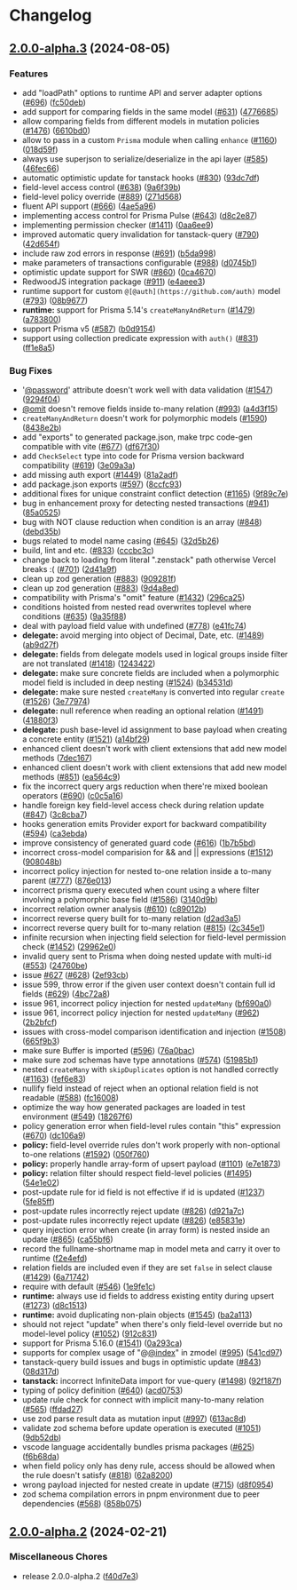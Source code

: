 # Changelog

## [2.0.0-alpha.3](https://github.com/irvinzz/zenstack/compare/v2.0.0-alpha.2...v2.0.0-alpha.3) (2024-08-05)


### Features

* add "loadPath" options to runtime API and server adapter options ([#696](https://github.com/irvinzz/zenstack/issues/696)) ([fc50deb](https://github.com/irvinzz/zenstack/commit/fc50deb6e70acc78dcb66b17e564a6fc84475970))
* add support for comparing fields in the same model ([#631](https://github.com/irvinzz/zenstack/issues/631)) ([4776685](https://github.com/irvinzz/zenstack/commit/477668579e3d95e7371ca752244ad2e319a96477))
* allow comparing fields from different models in mutation policies ([#1476](https://github.com/irvinzz/zenstack/issues/1476)) ([6610bd0](https://github.com/irvinzz/zenstack/commit/6610bd09f8d43b62b073044bb60a8a3cc40ef9e2))
* allow to pass in a custom `Prisma` module when calling `enhance` ([#1160](https://github.com/irvinzz/zenstack/issues/1160)) ([018d59f](https://github.com/irvinzz/zenstack/commit/018d59f58295cee4530b9650c49dc868251029dd))
* always use superjson to serialize/deserialize in the api layer ([#585](https://github.com/irvinzz/zenstack/issues/585)) ([46fec66](https://github.com/irvinzz/zenstack/commit/46fec666c3af971010c69e467f08f55830655441))
* automatic optimistic update for tanstack hooks ([#830](https://github.com/irvinzz/zenstack/issues/830)) ([93dc7df](https://github.com/irvinzz/zenstack/commit/93dc7df472427a4546ba71ec3703135d2d638ded))
* field-level access control ([#638](https://github.com/irvinzz/zenstack/issues/638)) ([9a6f39b](https://github.com/irvinzz/zenstack/commit/9a6f39bdb8940f7cef89fd7ee423658b8ed4c49f))
* field-level policy override ([#889](https://github.com/irvinzz/zenstack/issues/889)) ([271d568](https://github.com/irvinzz/zenstack/commit/271d568ad3695e85f216ad7a293d9b9e802e7aaa))
* fluent API support ([#666](https://github.com/irvinzz/zenstack/issues/666)) ([4ae5a96](https://github.com/irvinzz/zenstack/commit/4ae5a96ee2976dedbdb0b207f48c082c48b3f9ce))
* implementing access control for Prisma Pulse ([#643](https://github.com/irvinzz/zenstack/issues/643)) ([d8c2e87](https://github.com/irvinzz/zenstack/commit/d8c2e8717e5fd3facb177443c8ef1baec89a81d5))
* implementing permission checker ([#1411](https://github.com/irvinzz/zenstack/issues/1411)) ([0aa6ee9](https://github.com/irvinzz/zenstack/commit/0aa6ee961bab005705287184b670ae9a3a57f06d))
* improved automatic query invalidation for tanstack-query ([#790](https://github.com/irvinzz/zenstack/issues/790)) ([42d654f](https://github.com/irvinzz/zenstack/commit/42d654fcfaa40b09fde578db79792c69e1e3b908))
* include raw zod errors in response ([#691](https://github.com/irvinzz/zenstack/issues/691)) ([b5da998](https://github.com/irvinzz/zenstack/commit/b5da998b7fa11c19b85cebd0956803d854332b4d))
* make parameters of transactions configurable ([#988](https://github.com/irvinzz/zenstack/issues/988)) ([d0745b1](https://github.com/irvinzz/zenstack/commit/d0745b149a5ce6abfef546de0b9243ddc4f6e765))
* optimistic update support for SWR ([#860](https://github.com/irvinzz/zenstack/issues/860)) ([0ca4670](https://github.com/irvinzz/zenstack/commit/0ca46704f4c02b7d3e69470c68601835f426da59))
* RedwoodJS integration package ([#911](https://github.com/irvinzz/zenstack/issues/911)) ([e4aeee3](https://github.com/irvinzz/zenstack/commit/e4aeee32ae3a5ab1718fd1daa2f93043fb68a8d5))
* runtime support for custom `@[@auth](https://github.com/auth)` model ([#793](https://github.com/irvinzz/zenstack/issues/793)) ([08b9677](https://github.com/irvinzz/zenstack/commit/08b967735c938de1e770a2409c36c5a50173b01d))
* **runtime:** support for Prisma 5.14's `createManyAndReturn` ([#1479](https://github.com/irvinzz/zenstack/issues/1479)) ([a783800](https://github.com/irvinzz/zenstack/commit/a7838000ba509db6191c7ed93329eaaa02325692))
* support Prisma v5 ([#587](https://github.com/irvinzz/zenstack/issues/587)) ([b0d9154](https://github.com/irvinzz/zenstack/commit/b0d9154270a89c6c93c7a8f1aada85c413d16d6f))
* support using collection predicate expression with `auth()` ([#831](https://github.com/irvinzz/zenstack/issues/831)) ([ff1e8a5](https://github.com/irvinzz/zenstack/commit/ff1e8a5e98ec94337f08576a29ffbee07ba8fd88))


### Bug Fixes

* '[@password](https://github.com/password)' attribute doesn't work well with data validation ([#1547](https://github.com/irvinzz/zenstack/issues/1547)) ([9294f04](https://github.com/irvinzz/zenstack/commit/9294f04d4f0befba586e2f20a088707090724080))
* [@omit](https://github.com/omit) doesn't remove fields inside to-many relation ([#993](https://github.com/irvinzz/zenstack/issues/993)) ([a4d3f15](https://github.com/irvinzz/zenstack/commit/a4d3f15746269257bc7fb56332766e3f598e2996))
* `createManyAndReturn` doesn't work  for polymorphic models ([#1590](https://github.com/irvinzz/zenstack/issues/1590)) ([8438e2b](https://github.com/irvinzz/zenstack/commit/8438e2b4f7e1517d0f0f0682c5b400559afd66d6))
* add "exports" to generated package.json, make trpc code-gen compatible with vite ([#677](https://github.com/irvinzz/zenstack/issues/677)) ([df67f30](https://github.com/irvinzz/zenstack/commit/df67f301119db23e5048464de2f73bff1a2adffc))
* add `CheckSelect` type into code for Prisma version backward compatibility ([#619](https://github.com/irvinzz/zenstack/issues/619)) ([3e09a3a](https://github.com/irvinzz/zenstack/commit/3e09a3a6646ae0f6e393cc0f92991c9b5d0c4d29))
* add missing auth export ([#1449](https://github.com/irvinzz/zenstack/issues/1449)) ([81a2adf](https://github.com/irvinzz/zenstack/commit/81a2adfe43c958ffe1645d24bcfb119a3daf8edd))
* add package.json exports ([#597](https://github.com/irvinzz/zenstack/issues/597)) ([8ccfc93](https://github.com/irvinzz/zenstack/commit/8ccfc93ba8135ced89754fbd912a02fe11962a53))
* additional fixes for unique constraint conflict detection ([#1165](https://github.com/irvinzz/zenstack/issues/1165)) ([9f89c7e](https://github.com/irvinzz/zenstack/commit/9f89c7ea76adfa73406843e3c2f222ea0bfcb969))
* bug in enhancement proxy for detecting nested transactions ([#941](https://github.com/irvinzz/zenstack/issues/941)) ([85a0525](https://github.com/irvinzz/zenstack/commit/85a052594c447120ecc8123d30c7b098afcc8841))
* bug with NOT clause reduction when condition is an array ([#848](https://github.com/irvinzz/zenstack/issues/848)) ([debd35b](https://github.com/irvinzz/zenstack/commit/debd35b3531262c4df453653cbee10dc85baf222))
* bugs related to model name casing ([#645](https://github.com/irvinzz/zenstack/issues/645)) ([32d5b26](https://github.com/irvinzz/zenstack/commit/32d5b262cacdd03209a56027e4c2cbda1bc408c0))
* build, lint and etc. ([#833](https://github.com/irvinzz/zenstack/issues/833)) ([cccbc3c](https://github.com/irvinzz/zenstack/commit/cccbc3c82ad522d40bc76ad7b84b1305d378b1db))
* change back to loading from literal ".zenstack" path otherwise Vercel breaks :( ([#701](https://github.com/irvinzz/zenstack/issues/701)) ([2d41a9f](https://github.com/irvinzz/zenstack/commit/2d41a9fcffab2fa228356a5cc45b4c2ecd62fd63))
* clean up zod generation ([#883](https://github.com/irvinzz/zenstack/issues/883)) ([909281f](https://github.com/irvinzz/zenstack/commit/909281f8090734322c0cab09d0187b6b5e813c9a))
* clean up zod generation ([#883](https://github.com/irvinzz/zenstack/issues/883)) ([9d4a8ed](https://github.com/irvinzz/zenstack/commit/9d4a8ede7d42d1966fd5a12d64a5992092f4bc7d))
* compatibility with Prisma's "omit" feature ([#1432](https://github.com/irvinzz/zenstack/issues/1432)) ([296ca25](https://github.com/irvinzz/zenstack/commit/296ca259c8dd3e38fa988378df4a9e351a11b20b))
* conditions hoisted from nested read overwrites toplevel where conditions ([#635](https://github.com/irvinzz/zenstack/issues/635)) ([9a35f88](https://github.com/irvinzz/zenstack/commit/9a35f88c059ff4e616d1f54b1e0e01c3c5ce6e19))
* deal with payload field value with undefined ([#778](https://github.com/irvinzz/zenstack/issues/778)) ([e41fc74](https://github.com/irvinzz/zenstack/commit/e41fc747c5a8389d820820c5f8fd95ee13717160))
* **delegate:** avoid merging into object of Decimal, Date, etc. ([#1489](https://github.com/irvinzz/zenstack/issues/1489)) ([ab9d27f](https://github.com/irvinzz/zenstack/commit/ab9d27f669388764139eb42caeef1bb9f19c7524))
* **delegate:** fields from delegate models used in logical groups inside filter are not translated ([#1418](https://github.com/irvinzz/zenstack/issues/1418)) ([1243422](https://github.com/irvinzz/zenstack/commit/12434220a5328ec3885a35f7fc1481788fc536e2))
* **delegate:** make sure concrete fields are included when a polymorphic model field is included in deep nesting ([#1524](https://github.com/irvinzz/zenstack/issues/1524)) ([b34531d](https://github.com/irvinzz/zenstack/commit/b34531dcd47b875aae083d1a820aa896f3766c8b))
* **delegate:** make sure nested `createMany` is converted into regular `create` ([#1526](https://github.com/irvinzz/zenstack/issues/1526)) ([3e77974](https://github.com/irvinzz/zenstack/commit/3e77974c74cb33496d9568fa1d95727449e18522))
* **delegate:** null reference when reading an optional relation ([#1491](https://github.com/irvinzz/zenstack/issues/1491)) ([41880f3](https://github.com/irvinzz/zenstack/commit/41880f38d2ee71545aa2ce9f2e6ac8f5575c717d))
* **delegate:** push base-level id assignment to base payload when creating a concrete entity ([#1521](https://github.com/irvinzz/zenstack/issues/1521)) ([a14bf29](https://github.com/irvinzz/zenstack/commit/a14bf29de4d903c0a226a1604991dd760cbf8614))
* enhanced client doesn't work with client extensions that add new model methods ([7dec167](https://github.com/irvinzz/zenstack/commit/7dec167b8c3bb03c3cae57e6566b223bfce57cca))
* enhanced client doesn't work with client extensions that add new model methods ([#851](https://github.com/irvinzz/zenstack/issues/851)) ([ea564c9](https://github.com/irvinzz/zenstack/commit/ea564c93e9ca2a888c0e53216633d66c733f6beb))
* fix the incorrect query args reduction when there're mixed boolean operators ([#690](https://github.com/irvinzz/zenstack/issues/690)) ([c0c5a16](https://github.com/irvinzz/zenstack/commit/c0c5a164c50c15c8d1982f331cbcac4eae5138b7))
* handle foreign key field-level access check during relation update ([#847](https://github.com/irvinzz/zenstack/issues/847)) ([3c8cba7](https://github.com/irvinzz/zenstack/commit/3c8cba71b283d6029087971fc3b160892d0d143e))
* hooks generation emits Provider export for backward compatibility ([#594](https://github.com/irvinzz/zenstack/issues/594)) ([ca3ebda](https://github.com/irvinzz/zenstack/commit/ca3ebdae4e213d3901bb5834fd9ebf1217da94a7))
* improve consistency of generated guard code ([#616](https://github.com/irvinzz/zenstack/issues/616)) ([1b7b5bd](https://github.com/irvinzz/zenstack/commit/1b7b5bda3f5106d31b7f5e70be27158fb8217600))
* incorrect cross-model comparision for && and || expressions ([#1512](https://github.com/irvinzz/zenstack/issues/1512)) ([908048b](https://github.com/irvinzz/zenstack/commit/908048b01430ff6552e8df558d5b5905136ea5cc))
* incorrect policy injection for nested to-one relation inside a to-many parent ([#777](https://github.com/irvinzz/zenstack/issues/777)) ([876e013](https://github.com/irvinzz/zenstack/commit/876e01392112ed369cde37cb77ca983126f2d881))
* incorrect prisma query executed when count using a where filter involving a polymorphic base field ([#1586](https://github.com/irvinzz/zenstack/issues/1586)) ([3140d9b](https://github.com/irvinzz/zenstack/commit/3140d9bee91171665a8f1f69b8939a38643f9cb1))
* incorrect relation owner analysis ([#610](https://github.com/irvinzz/zenstack/issues/610)) ([c89012b](https://github.com/irvinzz/zenstack/commit/c89012bcb8d32588cc7f5a1df19088292e571cec))
* incorrect reverse query built for to-many relation ([d2ad3a5](https://github.com/irvinzz/zenstack/commit/d2ad3a59f93a74189c29d3ee2960fc887b14851c))
* incorrect reverse query built for to-many relation ([#815](https://github.com/irvinzz/zenstack/issues/815)) ([2c345e1](https://github.com/irvinzz/zenstack/commit/2c345e1d4fe7274b7a08c1178afccede1d694327))
* infinite recursion when injecting field selection for field-level permission check ([#1452](https://github.com/irvinzz/zenstack/issues/1452)) ([29962e0](https://github.com/irvinzz/zenstack/commit/29962e0b48a73ae6d42f43f2575048ba9cf6a953))
* invalid query sent to Prisma when doing nested update with multi-id ([#553](https://github.com/irvinzz/zenstack/issues/553)) ([24760be](https://github.com/irvinzz/zenstack/commit/24760be0f6286089c58df893ec1ae9c192ba17e2))
* issue [#627](https://github.com/irvinzz/zenstack/issues/627) ([#628](https://github.com/irvinzz/zenstack/issues/628)) ([2ef93cb](https://github.com/irvinzz/zenstack/commit/2ef93cb932e7aed6923cd3d7e69069d0c9ff161b))
* issue 599, throw error if the given user context doesn't contain full id fields ([#629](https://github.com/irvinzz/zenstack/issues/629)) ([4bc72a8](https://github.com/irvinzz/zenstack/commit/4bc72a8b93558059a80dc465dc408da33b0adba3))
* issue 961, incorrect policy injection for nested `updateMany` ([bf690a0](https://github.com/irvinzz/zenstack/commit/bf690a072771ab95907a8f56079c4f6aaf655849))
* issue 961, incorrect policy injection for nested `updateMany` ([#962](https://github.com/irvinzz/zenstack/issues/962)) ([2b2bfcf](https://github.com/irvinzz/zenstack/commit/2b2bfcff965f9a70ff2764e6fbc7613b6f061685))
* issues with cross-model comparison identification and injection ([#1508](https://github.com/irvinzz/zenstack/issues/1508)) ([665f9b3](https://github.com/irvinzz/zenstack/commit/665f9b33b58acc5170c4ccb8e73be525fbb89734))
* make sure Buffer is imported ([#596](https://github.com/irvinzz/zenstack/issues/596)) ([76a0bac](https://github.com/irvinzz/zenstack/commit/76a0bac9c63707baf34a072e398b63156c1e0640))
* make sure zod schemas have type annotations ([#574](https://github.com/irvinzz/zenstack/issues/574)) ([51985b1](https://github.com/irvinzz/zenstack/commit/51985b1279dca8e82a7275330a7b6597f37d15a4))
* nested `createMany` with `skipDuplicates` option is not handled correctly ([#1163](https://github.com/irvinzz/zenstack/issues/1163)) ([fef6e83](https://github.com/irvinzz/zenstack/commit/fef6e83a36f451f671ac2b7db1bc06e2e29faf43))
* nullify field instead of reject when an optional relation field is not readable ([#588](https://github.com/irvinzz/zenstack/issues/588)) ([fc16008](https://github.com/irvinzz/zenstack/commit/fc16008ba20aba18f39948f3ff13ec3bc79729e3))
* optimize the way how generated packages are loaded in test environment ([#549](https://github.com/irvinzz/zenstack/issues/549)) ([18267f6](https://github.com/irvinzz/zenstack/commit/18267f6377a926cc332bedab6cf74e8a9b9f2343))
* policy generation error when field-level rules contain "this" expression ([#670](https://github.com/irvinzz/zenstack/issues/670)) ([dc106a9](https://github.com/irvinzz/zenstack/commit/dc106a905f732c90c70f7622df5a1207b442e1ff))
* **policy:** field-level override rules don't work properly with non-optional to-one relations ([#1592](https://github.com/irvinzz/zenstack/issues/1592)) ([050f760](https://github.com/irvinzz/zenstack/commit/050f7600f59c7d9e02e18cfe25545ae737c2bdba))
* **policy:** properly handle array-form of upsert payload ([#1101](https://github.com/irvinzz/zenstack/issues/1101)) ([e7e1873](https://github.com/irvinzz/zenstack/commit/e7e1873744ac2d48e118ae48b23e10723d16db44))
* **policy:** relation filter should respect field-level policies ([#1495](https://github.com/irvinzz/zenstack/issues/1495)) ([54e1e02](https://github.com/irvinzz/zenstack/commit/54e1e02839c4f010e21fa50c48289f872d8ae0eb))
* post-update rule for id field is not effective if id is updated ([#1237](https://github.com/irvinzz/zenstack/issues/1237)) ([5fe85ff](https://github.com/irvinzz/zenstack/commit/5fe85ffa50d012c65db542602448d5522b71ef9b))
* post-update rules incorrectly reject update ([#826](https://github.com/irvinzz/zenstack/issues/826)) ([d921a7c](https://github.com/irvinzz/zenstack/commit/d921a7ca6bef0341ccf5bc50e195156695129e7f))
* post-update rules incorrectly reject update ([#826](https://github.com/irvinzz/zenstack/issues/826)) ([e85831e](https://github.com/irvinzz/zenstack/commit/e85831e98d08a433febb5a8fecf8d539150ced08))
* query injection error when create (in array form) is nested inside an update ([#865](https://github.com/irvinzz/zenstack/issues/865)) ([ca55bf6](https://github.com/irvinzz/zenstack/commit/ca55bf61edff7a67765cd8a9eac2b97daaf33506))
* record the fullname-shortname map in model meta and carry it over to runtime ([f2e4efd](https://github.com/irvinzz/zenstack/commit/f2e4efd07b6767c45e081a2c0d3527118fd0166b))
* relation fields are included even if they are set `false` in select clause ([#1429](https://github.com/irvinzz/zenstack/issues/1429)) ([6a71742](https://github.com/irvinzz/zenstack/commit/6a717428d3d0176eb3651b488fe0660895dab14d))
* require with default ([#546](https://github.com/irvinzz/zenstack/issues/546)) ([1e9fe1c](https://github.com/irvinzz/zenstack/commit/1e9fe1cfcf50b691bf788021b8a460b1f3ecb29e))
* **runtime:** always use id fields to address existing entity during upsert ([#1273](https://github.com/irvinzz/zenstack/issues/1273)) ([d8c1513](https://github.com/irvinzz/zenstack/commit/d8c15135a7edb75b459b6f5f1736e5fa2d96a9fa))
* **runtime:** avoid duplicating non-plain objects ([#1545](https://github.com/irvinzz/zenstack/issues/1545)) ([ba2a113](https://github.com/irvinzz/zenstack/commit/ba2a113126bad4f2719e60b0a6b23df4125a562d))
* should not reject "update" when there's only field-level override but no model-level policy ([#1052](https://github.com/irvinzz/zenstack/issues/1052)) ([912c831](https://github.com/irvinzz/zenstack/commit/912c83176a57ae2e2397c0aab68c0299a6115025))
* support for Prisma 5.16.0 ([#1541](https://github.com/irvinzz/zenstack/issues/1541)) ([0a293ca](https://github.com/irvinzz/zenstack/commit/0a293ca0afebee621848463e05408a39dfa934e2))
* supports for complex usage of "@[@index](https://github.com/index)" in zmodel ([#995](https://github.com/irvinzz/zenstack/issues/995)) ([541cd97](https://github.com/irvinzz/zenstack/commit/541cd973081cbbf2d9e2e571ee8f971bc859150c))
* tanstack-query build issues and bugs in optimistic update ([#843](https://github.com/irvinzz/zenstack/issues/843)) ([08d317d](https://github.com/irvinzz/zenstack/commit/08d317d150b99fc38b8e5fb56bb4ab27fe1b4470))
* **tanstack:** incorrect InfiniteData import for vue-query ([#1498](https://github.com/irvinzz/zenstack/issues/1498)) ([92f187f](https://github.com/irvinzz/zenstack/commit/92f187f9190517df5baca795f12386c12c6694e9))
* typing of policy definition ([#640](https://github.com/irvinzz/zenstack/issues/640)) ([acd0753](https://github.com/irvinzz/zenstack/commit/acd075392a2237e12ef88a55f13de701e172f57d))
* update rule check for connect with implicit many-to-many relation ([#565](https://github.com/irvinzz/zenstack/issues/565)) ([ffdad27](https://github.com/irvinzz/zenstack/commit/ffdad2713e71071b53ac3fd13b82b38673d7b6f6))
* use zod parse result data as mutation input ([#997](https://github.com/irvinzz/zenstack/issues/997)) ([613ac8d](https://github.com/irvinzz/zenstack/commit/613ac8d2cd638272bcc7b24e0fb96e60c0d43acc))
* validate zod schema before update operation is executed ([#1051](https://github.com/irvinzz/zenstack/issues/1051)) ([9db52db](https://github.com/irvinzz/zenstack/commit/9db52dbb77650d7c99380308803b7b4b4b7ae42d))
* vscode language accidentally bundles prisma packages  ([#625](https://github.com/irvinzz/zenstack/issues/625)) ([f6b68da](https://github.com/irvinzz/zenstack/commit/f6b68dabc9e089230bc6d8f8e802e8fbc43a8a69))
* when field policy only has deny rule, access should be allowed when the rule doesn't satisfy ([#818](https://github.com/irvinzz/zenstack/issues/818)) ([62a8200](https://github.com/irvinzz/zenstack/commit/62a82001cde1c8e0ac598035b8df77b9049fabaa))
* wrong payload injected for nested create in update ([#715](https://github.com/irvinzz/zenstack/issues/715)) ([d8f0954](https://github.com/irvinzz/zenstack/commit/d8f0954fc15b6ea3df033a7c5fea414ff4aba8c9))
* zod schema compilation errors in pnpm environment due to peer dependencies ([#568](https://github.com/irvinzz/zenstack/issues/568)) ([858b075](https://github.com/irvinzz/zenstack/commit/858b075ca193ae26673aaefc052cc7c029a26c08))

## [2.0.0-alpha.2](https://github.com/zenstackhq/zenstack/compare/v2.0.0-alpha.1...v2.0.0-alpha.2) (2024-02-21)


### Miscellaneous Chores

* release 2.0.0-alpha.2 ([f40d7e3](https://github.com/zenstackhq/zenstack/commit/f40d7e3718d4210137a2e131d28b5491d065b914))

